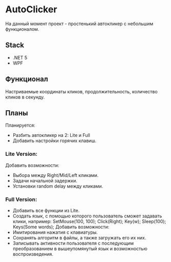 # AutoClicker

На данный момент проект - простенький автокликер с небольшим функционалом. 

## Stack

- .NET 5
- WPF

## Функционал

Настриваемые координаты кликов, продолжительность, количество кликов в секунду.

## Планы

Планируется:
- Разбить автокликер на 2: Lite и Full
- Добавить настройки горячих клавиш. 

### Lite Version:

Добавить возможности:
- Выбора между Right/Mid/Left кликами.
- Задачи начальной задержки.
- Установки random delay между кликами.

### Full Version:

- Добавить все функции из Lite.
- Создать язык, с помощью которого пользователь сможет задавать клики, например:
  SetMouse(100, 100);
  Click(Right);
  Key(w);
  Sleep(100);
  Keys(Some words);
Добавить возможности:
- Имитирования нажатия с клавиатуры.
- Сохранять алгоритм в файлы, а также загружать его их них.
- Записывать активности пользователя с последующим преобразованием в вышеупомянутый язык и возможностью воспроизведения.


